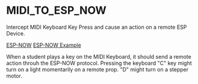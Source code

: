 # MIDI_TO_ESP_NOW
Intercept MIDI Keyboard Key Press and cause an action on a remote ESP Device.

[ESP-NOW](https://www.espressif.com/en/products/software/esp-now/overview)
[ESP-NOW Example](https://randomnerdtutorials.com/esp-now-esp32-arduino-ide/)

When a student plays a key on the MIDI Keyboard, it should send a remote action throuh the ESP-NOW protocol.  Pressing the keyboard "C" key might turn on a light momentarily on a remote prop.  "D" might turn on a stepper motor.

